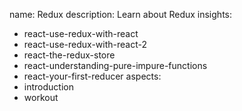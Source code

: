 name: Redux
description: Learn about Redux
insights:
  - react-use-redux-with-react
  - react-use-redux-with-react-2
  - react-the-redux-store
  - react-understanding-pure-impure-functions
  - react-your-first-reducer
aspects:
  - introduction
  - workout
